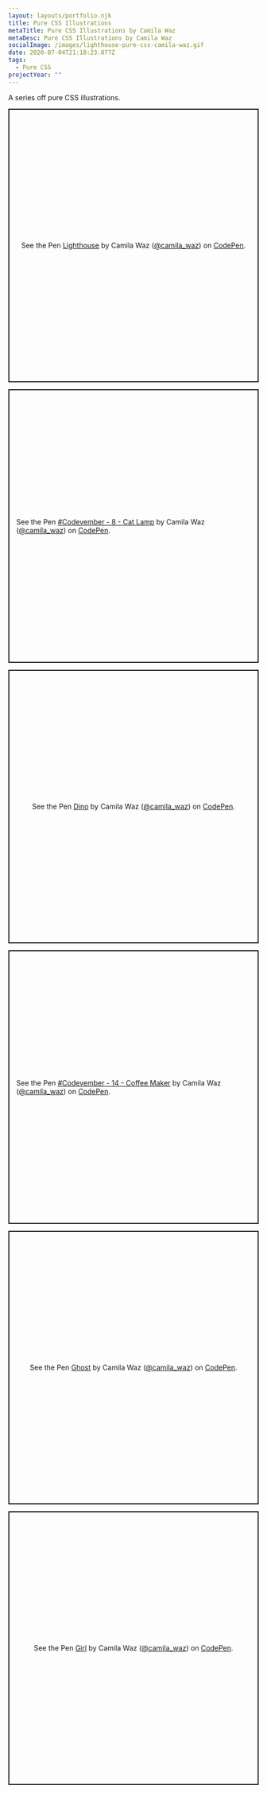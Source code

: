 ```yaml
---
layout: layouts/portfolio.njk
title: Pure CSS Illustrations
metaTitle: Pure CSS Illustrations by Camila Waz
metaDesc: Pure CSS Illustrations by Camila Waz
socialImage: /images/lighthouse-pure-css-camila-waz.gif
date: 2020-07-04T21:18:23.877Z
tags:
  - Pure CSS
projectYear: ""
---
```

A series off pure CSS illustrations.

<p class="codepen" data-height="550" data-theme-id="light" data-default-tab="result" data-user="camila_waz" data-slug-hash="GdpNWd" style="height: 550px; box-sizing: border-box; display: flex; align-items: center; justify-content: center; border: 2px solid; margin: 1em 0; padding: 1em;" data-pen-title="Lighthouse">
  <span>See the Pen <a href="https://codepen.io/camila_waz/pen/GdpNWd">
  Lighthouse</a> by Camila Waz (<a href="https://codepen.io/camila_waz">@camila_waz</a>)
  on <a href="https://codepen.io">CodePen</a>.</span>
</p>
<script async src="https://static.codepen.io/assets/embed/ei.js"></script>

<p class="codepen" data-height="550" data-theme-id="light" data-default-tab="result" data-user="camila_waz" data-slug-hash="RqaMpj" style="height: 550px; box-sizing: border-box; display: flex; align-items: center; justify-content: center; border: 2px solid; margin: 1em 0; padding: 1em;" data-pen-title="#Codevember - 8 - Cat Lamp">
  <span>See the Pen <a href="https://codepen.io/camila_waz/pen/RqaMpj">
  #Codevember - 8 - Cat Lamp</a> by Camila Waz (<a href="https://codepen.io/camila_waz">@camila_waz</a>)
  on <a href="https://codepen.io">CodePen</a>.</span>
</p>
<script async src="https://static.codepen.io/assets/embed/ei.js"></script>

<p class="codepen" data-height="550" data-theme-id="light" data-default-tab="result" data-user="camila_waz" data-slug-hash="qBBoWQB" style="height: 550px; box-sizing: border-box; display: flex; align-items: center; justify-content: center; border: 2px solid; margin: 1em 0; padding: 1em;" data-pen-title="Dino">
  <span>See the Pen <a href="https://codepen.io/camila_waz/pen/qBBoWQB">
  Dino</a> by Camila Waz (<a href="https://codepen.io/camila_waz">@camila_waz</a>)
  on <a href="https://codepen.io">CodePen</a>.</span>
</p>
<script async src="https://static.codepen.io/assets/embed/ei.js"></script>

<p class="codepen" data-height="550" data-theme-id="light" data-default-tab="result" data-user="camila_waz" data-slug-hash="OapEPE" style="height: 550px; box-sizing: border-box; display: flex; align-items: center; justify-content: center; border: 2px solid; margin: 1em 0; padding: 1em;" data-pen-title="#Codevember - 14 - Coffee Maker">
  <span>See the Pen <a href="https://codepen.io/camila_waz/pen/OapEPE">
  #Codevember - 14 - Coffee Maker</a> by Camila Waz (<a href="https://codepen.io/camila_waz">@camila_waz</a>)
  on <a href="https://codepen.io">CodePen</a>.</span>
</p>
<script async src="https://static.codepen.io/assets/embed/ei.js"></script>

<p class="codepen" data-height="550" data-theme-id="light" data-default-tab="css,result" data-user="camila_waz" data-slug-hash="MWWmbVv" style="height: 550px; box-sizing: border-box; display: flex; align-items: center; justify-content: center; border: 2px solid; margin: 1em 0; padding: 1em;" data-pen-title="Ghost">
  <span>See the Pen <a href="https://codepen.io/camila_waz/pen/MWWmbVv">
  Ghost</a> by Camila Waz (<a href="https://codepen.io/camila_waz">@camila_waz</a>)
  on <a href="https://codepen.io">CodePen</a>.</span>
</p>
<script async src="https://static.codepen.io/assets/embed/ei.js"></script>

<p class="codepen" data-height="550" data-theme-id="light" data-default-tab="result" data-user="camila_waz" data-slug-hash="jzgRxW" style="height: 550px; box-sizing: border-box; display: flex; align-items: center; justify-content: center; border: 2px solid; margin: 1em 0; padding: 1em;" data-pen-title="Girl">
  <span>See the Pen <a href="https://codepen.io/camila_waz/pen/jzgRxW">
  Girl</a> by Camila Waz (<a href="https://codepen.io/camila_waz">@camila_waz</a>)
  on <a href="https://codepen.io">CodePen</a>.</span>
</p>
<script async src="https://static.codepen.io/assets/embed/ei.js"></script>


